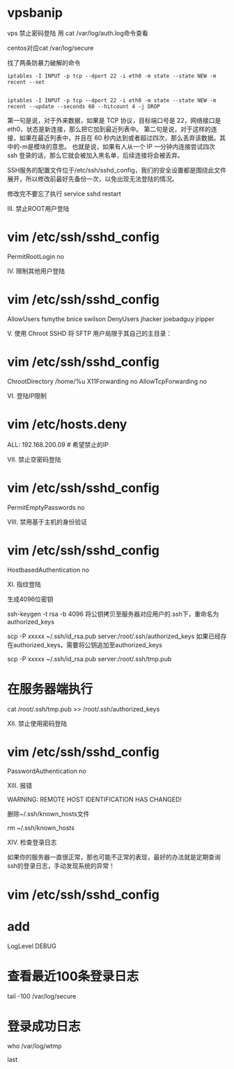 # vpsbanip
vps 禁止密码登陆 
用 cat /var/log/auth.log命令查看

centos对应cat /var/log/secure

找了两条防暴力破解的命令

    iptables -I INPUT -p tcp --dport 22 -i eth0 -m state --state NEW -m recent --set


    iptables -I INPUT -p tcp --dport 22 -i eth0 -m state --state NEW -m recent --update --seconds 60 --hitcount 4 -j DROP


第一句是说，对于外来数据，如果是 TCP 协议，目标端口号是 22，网络接口是 eth0，状态是新连接，那么把它加到最近列表中。
第二句是说，对于这样的连接，如果在最近列表中，并且在 60 秒内达到或者超过四次，那么丢弃该数据。其中的-m是模块的意思。
也就是说，如果有人从一个 IP 一分钟内连接尝试四次 ssh 登录的话，那么它就会被加入黑名单，后续连接将会被丢弃。




SSH服务的配置文件位于/etc/ssh/sshd_config，我们的安全设置都是围绕此文件展开，所以修改前最好先备份一次，以免出现无法登陆的情况。



修改完不要忘了执行
service sshd restart


III. 禁止ROOT用户登陆

# vim /etc/ssh/sshd_config
PermitRootLogin no


IV. 限制其他用户登陆

# vim /etc/ssh/sshd_config 
AllowUsers fsmythe bnice swilson
DenyUsers jhacker joebadguy jripper

V. 使用 Chroot SSHD 将 SFTP 用户局限于其自己的主目录：


# vim /etc/ssh/sshd_config 
ChrootDirectory /home/%u
X11Forwarding no
AllowTcpForwarding no


VI. 登陆IP限制

# vim /etc/hosts.deny
ALL: 192.168.200.09     # 希望禁止的IP


VII. 禁止空密码登陆

# vim /etc/ssh/sshd_config
PermitEmptyPasswords no


VIII. 禁用基于主机的身份验证

# vim /etc/ssh/sshd_config
HostbasedAuthentication no

XI. 指纹登陆

生成4096位密钥

ssh-keygen -t rsa -b 4096
将公钥拷贝至服务器对应用户的.ssh下，重命名为authorized_keys

scp -P xxxxx ~/.ssh/id_rsa.pub server:/root/.ssh/authorized_keys
如果已经存在authorized_keys，需要将公钥追加至authorized_keys

scp -P xxxxx ~/.ssh/id_rsa.pub server:/root/.ssh/tmp.pub

# 在服务器端执行

cat /root/.ssh/tmp.pub >> /root/.ssh/authorized_keys


XII. 禁止使用密码登陆

# vim /etc/ssh/sshd_config
PasswordAuthentication no


XIII. 报错

WARNING: REMOTE HOST IDENTIFICATION HAS CHANGED!

删除~/.ssh/known_hosts文件

rm ~/.ssh/known_hosts



XIV. 检查登录日志

如果你的服务器一直很正常，那也可能不正常的表现，最好的办法就是定期查询ssh的登录日志，手动发现系统的异常！

# vim /etc/ssh/sshd_config
# add
LogLevel DEBUG

# 查看最近100条登录日志
tail -100 /var/log/secure

# 登录成功日志
who /var/log/wtmp

last

